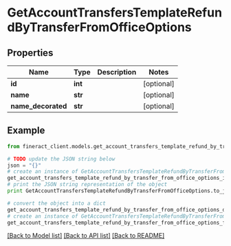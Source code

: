 # GetAccountTransfersTemplateRefundByTransferFromOfficeOptions


## Properties

Name | Type | Description | Notes
------------ | ------------- | ------------- | -------------
**id** | **int** |  | [optional] 
**name** | **str** |  | [optional] 
**name_decorated** | **str** |  | [optional] 

## Example

```python
from fineract_client.models.get_account_transfers_template_refund_by_transfer_from_office_options import GetAccountTransfersTemplateRefundByTransferFromOfficeOptions

# TODO update the JSON string below
json = "{}"
# create an instance of GetAccountTransfersTemplateRefundByTransferFromOfficeOptions from a JSON string
get_account_transfers_template_refund_by_transfer_from_office_options_instance = GetAccountTransfersTemplateRefundByTransferFromOfficeOptions.from_json(json)
# print the JSON string representation of the object
print GetAccountTransfersTemplateRefundByTransferFromOfficeOptions.to_json()

# convert the object into a dict
get_account_transfers_template_refund_by_transfer_from_office_options_dict = get_account_transfers_template_refund_by_transfer_from_office_options_instance.to_dict()
# create an instance of GetAccountTransfersTemplateRefundByTransferFromOfficeOptions from a dict
get_account_transfers_template_refund_by_transfer_from_office_options_form_dict = get_account_transfers_template_refund_by_transfer_from_office_options.from_dict(get_account_transfers_template_refund_by_transfer_from_office_options_dict)
```
[[Back to Model list]](../README.md#documentation-for-models) [[Back to API list]](../README.md#documentation-for-api-endpoints) [[Back to README]](../README.md)


